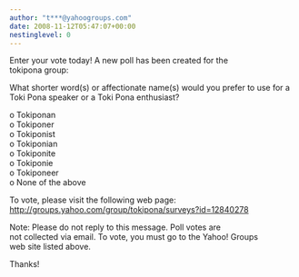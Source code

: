 ```yaml
---
author: "t***@yahoogroups.com"
date: 2008-11-12T05:47:07+00:00
nestinglevel: 0
---
```

Enter your vote today! A new poll has been created for the  
tokipona group:  
  
What shorter word(s) or affectionate name(s) would you prefer to use for a Toki Pona speaker or a Toki Pona enthusiast?  
  
o Tokiponan  
o Tokiponer  
o Tokiponist  
o Tokiponian  
o Tokiponite  
o Tokiponie  
o Tokiponeer  
o None of the above  
  
  
To vote, please visit the following web page:  
http://groups.yahoo.com/group/tokipona/surveys?id=12840278  
  
Note: Please do not reply to this message. Poll votes are  
not collected via email. To vote, you must go to the Yahoo! Groups  
web site listed above.  
  
Thanks!